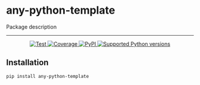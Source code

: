 # any-python-template

Package description

---

<p align="center">
<a href="https://github.com/ovsyanka83/any-python-template/actions?query=workflow%3ATests+event%3Apush+branch%3Amain" target="_blank">
    <img src="https://github.com/Ovsyanka83/any-python-template/actions/workflows/test.yaml/badge.svg?branch=main&event=push" alt="Test">
</a>
<a href="https://codecov.io/gh/ovsyanka83/any-python-template" target="_blank">
    <img src="https://img.shields.io/codecov/c/github/ovsyanka83/any-python-template?color=%2334D058" alt="Coverage">
</a>
<a href="https://pypi.org/project/any-python-template/" target="_blank">
    <img alt="PyPI" src="https://img.shields.io/pypi/v/any-python-template?color=%2334D058&label=pypi%20package" alt="Package version">
</a>
<a href="https://pypi.org/project/any-python-template/" target="_blank">
    <img src="https://img.shields.io/pypi/pyversions/any-python-template?color=%2334D058" alt="Supported Python versions">
</a>
</p>

## Installation

```bash
pip install any-python-template
```
